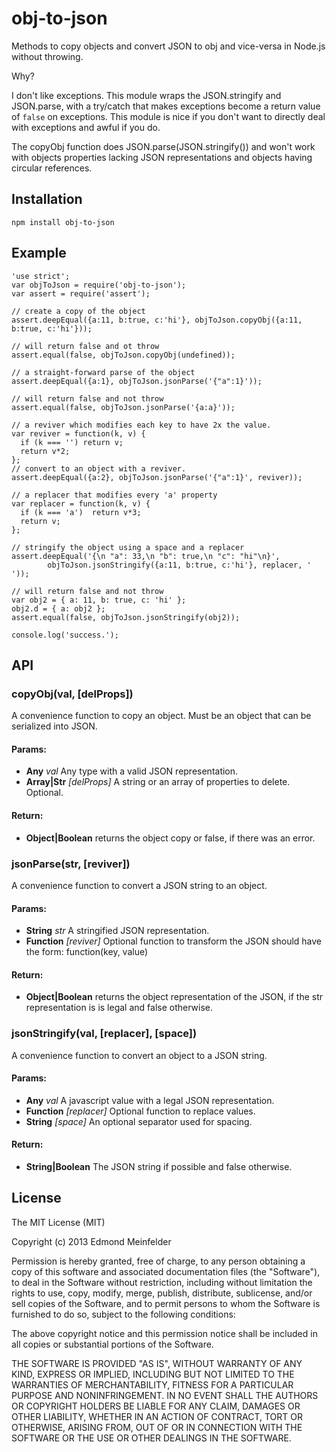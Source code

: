 obj-to-json
===========

Methods to copy objects and convert JSON to obj and vice-versa in Node.js without throwing.

Why?

I don't like exceptions. This module wraps the JSON.stringify and
JSON.parse, with a try/catch that makes exceptions become a return value
of `false` on exceptions. This module is nice if you don't want to
directly deal with exceptions and awful if you do.

The copyObj function does JSON.parse(JSON.stringify()) and won't work with
objects properties lacking JSON representations and objects having circular
references.

## Installation

    npm install obj-to-json

## Example

    'use strict';
    var objToJson = require('obj-to-json');
    var assert = require('assert');

    // create a copy of the object
    assert.deepEqual({a:11, b:true, c:'hi'}, objToJson.copyObj({a:11, b:true, c:'hi'}));

    // will return false and ot throw
    assert.equal(false, objToJson.copyObj(undefined));

    // a straight-forward parse of the object
    assert.deepEqual({a:1}, objToJson.jsonParse('{"a":1}'));

    // will return false and not throw
    assert.equal(false, objToJson.jsonParse('{a:a}'));

    // a reviver which modifies each key to have 2x the value.
    var reviver = function(k, v) {
      if (k === '') return v;
      return v*2;
    };
    // convert to an object with a reviver.
    assert.deepEqual({a:2}, objToJson.jsonParse('{"a":1}', reviver));

    // a replacer that modifies every 'a' property
    var replacer = function(k, v) {
      if (k === 'a')  return v*3;
      return v;
    };

    // stringify the object using a space and a replacer
    assert.deepEqual('{\n "a": 33,\n "b": true,\n "c": "hi"\n}',
            objToJson.jsonStringify({a:11, b:true, c:'hi'}, replacer, ' '));

    // will return false and not throw
    var obj2 = { a: 11, b: true, c: 'hi' };
    obj2.d = { a: obj2 };
    assert.equal(false, objToJson.jsonStringify(obj2));

    console.log('success.');

## API
### copyObj(val, [delProps])
A convenience function to copy an object. Must be an object that can be
serialized into JSON.

#### Params:
* **Any** *val* Any type with a valid JSON representation.
* **Array|Str** *[delProps]* A string or an array of properties to delete. Optional.
#### Return:
* **Object|Boolean** returns the object copy or false, if there was an error.

### jsonParse(str, [reviver])
A convenience function to convert a JSON string to an object.

#### Params:
* **String** *str* A stringified JSON representation.
* **Function** *[reviver]* Optional function to transform the JSON should have the form: function(key, value)
#### Return:
* **Object|Boolean** returns the object representation of the JSON, if the str representation is is legal and false otherwise.

### jsonStringify(val, [replacer], [space])
A convenience function to convert an object to a JSON string.

#### Params:
* **Any** *val* A javascript value with a legal JSON representation.
* **Function** *[replacer]* Optional function to replace values.
* **String** *[space]* An optional separator used for spacing.
#### Return:
* **String|Boolean** The JSON string if possible and false otherwise.

## License

The MIT License (MIT)

Copyright (c) 2013 Edmond Meinfelder

Permission is hereby granted, free of charge, to any person obtaining a copy of
this software and associated documentation files (the "Software"), to deal in
the Software without restriction, including without limitation the rights to
use, copy, modify, merge, publish, distribute, sublicense, and/or sell copies of
the Software, and to permit persons to whom the Software is furnished to do so,
subject to the following conditions:

The above copyright notice and this permission notice shall be included in all
copies or substantial portions of the Software.

THE SOFTWARE IS PROVIDED "AS IS", WITHOUT WARRANTY OF ANY KIND, EXPRESS OR
IMPLIED, INCLUDING BUT NOT LIMITED TO THE WARRANTIES OF MERCHANTABILITY, FITNESS
FOR A PARTICULAR PURPOSE AND NONINFRINGEMENT. IN NO EVENT SHALL THE AUTHORS OR
COPYRIGHT HOLDERS BE LIABLE FOR ANY CLAIM, DAMAGES OR OTHER LIABILITY, WHETHER
IN AN ACTION OF CONTRACT, TORT OR OTHERWISE, ARISING FROM, OUT OF OR IN
CONNECTION WITH THE SOFTWARE OR THE USE OR OTHER DEALINGS IN THE SOFTWARE.

